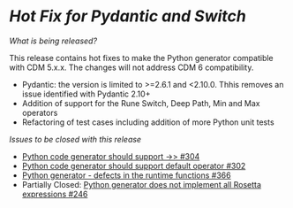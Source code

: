 # _Hot Fix for Pydantic and Switch_

_What is being released?_

This release contains hot fixes to make the Python generator compatible with CDM 5.x.x.  The changes will
not address CDM 6 compatibility.

- Pydantic: the version is limited to >=2.6.1 and <2.10.0.  Thhis removes an issue identified with Pydantic 2.10+
- Addition of support for the Rune Switch, Deep Path, Min and Max operators
- Refactoring of test cases including addition of more Python unit tests

_Issues to be closed with this release_
- [Python code generator should support ->> #304](https://github.com/REGnosys/rosetta-code-generators/issues/304)
- [Python code generator should support default operator #302](https://github.com/REGnosys/rosetta-code-generators/issues/302)
- [Python generator - defects in the runtime functions #366](https://github.com/REGnosys/rosetta-code-generators/issues/366)
- Partially Closed: [Python generator does not implement all Rosetta expressions #246](https://github.com/REGnosys/rosetta-code-generators/issues/246)